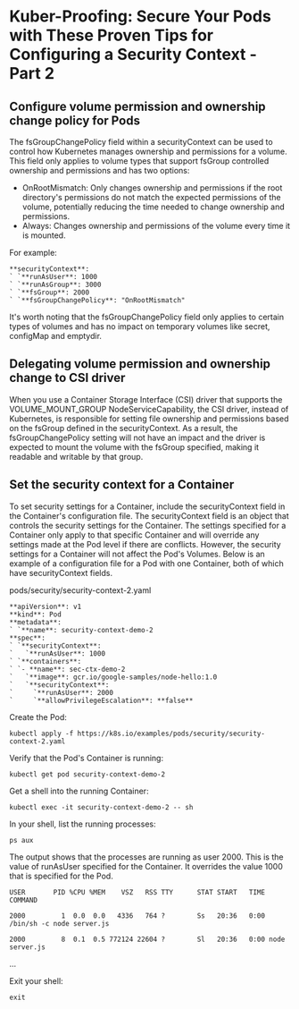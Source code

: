# Kuber-Proofing: Secure Your Pods with These Proven Tips for Configuring a Security Context - Part 2

## Configure volume permission and ownership change policy for Pods

The fsGroupChangePolicy field within a securityContext can be used to control how Kubernetes manages ownership and permissions for a volume. This field only applies to volume types that support fsGroup controlled ownership and permissions and has two options:

- OnRootMismatch: Only changes ownership and permissions if the root directory's permissions do not match the expected permissions of the volume, potentially reducing the time needed to change ownership and permissions.
- Always: Changes ownership and permissions of the volume every time it is mounted.

For example:

    **securityContext**:
    ` `**runAsUser**: 1000
    ` `**runAsGroup**: 3000
    ` `**fsGroup**: 2000
    ` `**fsGroupChangePolicy**: "OnRootMismatch"

It's worth noting that the fsGroupChangePolicy field only applies to certain types of volumes and has no impact on temporary volumes like secret, configMap and emptydir.
## Delegating volume permission and ownership change to CSI driver

When you use a Container Storage Interface (CSI) driver that supports the VOLUME\_MOUNT\_GROUP NodeServiceCapability, the CSI driver, instead of Kubernetes, is responsible for setting file ownership and permissions based on the fsGroup defined in the securityContext. As a result, the fsGroupChangePolicy setting will not have an impact and the driver is expected to mount the volume with the fsGroup specified, making it readable and writable by that group.
## Set the security context for a Container
To set security settings for a Container, include the securityContext field in the Container's configuration file. The securityContext field is an object that controls the security settings for the Container. The settings specified for a Container only apply to that specific Container and will override any settings made at the Pod level if there are conflicts. However, the security settings for a Container will not affect the Pod's Volumes. Below is an example of a configuration file for a Pod with one Container, both of which have securityContext fields.

pods/security/security-context-2.yaml 

    **apiVersion**: v1
    **kind**: Pod
    **metadata**:
    ` `**name**: security-context-demo-2
    **spec**:
    ` `**securityContext**:
    `   `**runAsUser**: 1000
    ` `**containers**:
    ` `- **name**: sec-ctx-demo-2
    `   `**image**: gcr.io/google-samples/node-hello:1.0
    `   `**securityContext**:
    `     `**runAsUser**: 2000
    `     `**allowPrivilegeEscalation**: **false**


Create the Pod:

    kubectl apply -f https://k8s.io/examples/pods/security/security-context-2.yaml

Verify that the Pod's Container is running:

    kubectl get pod security-context-demo-2

Get a shell into the running Container:

    kubectl exec -it security-context-demo-2 -- sh

In your shell, list the running processes:

    ps aux

The output shows that the processes are running as user 2000. This is the value of runAsUser specified for the Container. It overrides the value 1000 that is specified for the Pod.

    USER       PID %CPU %MEM    VSZ   RSS TTY      STAT START   TIME COMMAND
    
    2000         1  0.0  0.0   4336   764 ?        Ss   20:36   0:00 /bin/sh -c node server.js
    
    2000         8  0.1  0.5 772124 22604 ?        Sl   20:36   0:00 node server.js

...

Exit your shell:

    exit


